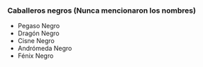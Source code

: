 ### Caballeros negros (Nunca mencionaron los nombres)

* Pegaso Negro
* Dragón Negro
* Cisne Negro
* Andrómeda Negro
* Fénix Negro
